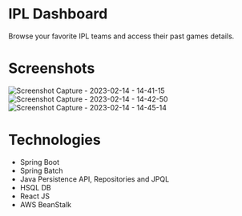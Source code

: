 # IPL Dashboard
Browse your favorite IPL teams and access their past games details.

# Screenshots
![Screenshot Capture - 2023-02-14 - 14-41-15](https://user-images.githubusercontent.com/31875604/218691596-291c2e4a-75ac-46a8-8ce4-d7f90cb931d9.png)
![Screenshot Capture - 2023-02-14 - 14-42-50](https://user-images.githubusercontent.com/31875604/218691637-57bcf7f7-e0cf-46e8-a1eb-ecce15dd7dd9.png)
![Screenshot Capture - 2023-02-14 - 14-45-14](https://user-images.githubusercontent.com/31875604/218691676-996649ee-3168-4313-9836-3f4864dfb55f.png)

# Technologies
* Spring Boot
* Spring Batch
* Java Persistence API, Repositories and JPQL
* HSQL DB
* React JS
* AWS BeanStalk
